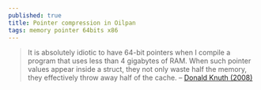 ```yaml
---
published: true
title: Pointer compression in Oilpan
tags: memory pointer 64bits x86
---
```

> It is absolutely idiotic to have 64-bit pointers when I compile a program that uses less than 4 gigabytes of RAM. When such pointer values appear inside a struct, they not only waste half the memory, they effectively throw away half of the cache. – [Donald Knuth (2008)](https://cs.stanford.edu/~knuth/news08.html)